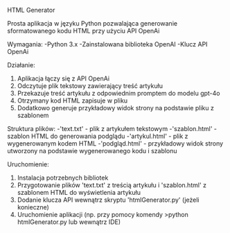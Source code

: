 HTML Generator

Prosta aplikacja w języku Python pozwalająca generowanie sformatowanego kodu HTML przy użyciu API OpenAi

Wymagania:
-Python 3.x
-Zainstalowana biblioteka OpenAI
-Klucz API OpenAi

Działanie:
1. Aplikacja łączy się z API OpenAi
2. Odczytuje plik tekstowy zawierający treść artykułu 
3. Przekazuje treść artykułu z odpowiednim promptem do modelu gpt-4o
4. Otrzymany kod HTML zapisuje w pliku
5. Dodatkowo generuje przykładowy widok strony na podstawie pliku z szablonem

Struktura plików:
-'text.txt' - plik z artykułem tekstowym 
-'szablon.html' - szablon HTML do generowania podglądu
-'artykul.html' - plik z wygenerowanym kodem HTML
-'podgląd.html' - przykładowy widok strony utworzony na podstawie wygenerowanego kodu i szablonu

 Uruchomienie:
1. Instalacja potrzebnych bibliotek
2. Przygotowanie plików 'text.txt' z treścią artykułu i 'szablon.html' z szablonem HTML do wyświetlenia artykułu
3. Dodanie klucza API wewnątrz skryptu 'htmlGenerator.py' (jeżeli konieczne) 
4. Uruchomienie aplikacji (np. przy pomocy komendy >python htmlGenerator.py lub wewnątrz IDE)
 
